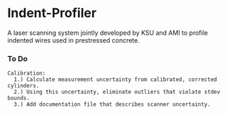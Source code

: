 # Indent-Profiler
A laser scanning system jointly developed by KSU and AMI to profile indented wires used in prestressed concrete.

### To Do
	Calibration:
	  1.) Calculate measurement uncertainty from calibrated, corrected cylinders.
      2.) Using this uncertainty, eliminate outliers that violate stdev bounds.
	  3.) Add documentation file that describes scanner uncertainty.
